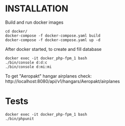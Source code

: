 # INSTALLATION

Build and run docker images
```shell script
cd docker/
docker-compose -f docker-compose.yaml build
docker-compose -f docker-compose.yaml up -d
```

After docker started, to create and fill database
```shell script
docker exec -it docker_php-fpm_1 bash
./bin/console d:d:c
./bin/console d:mi:mi
```

To get "Aeropakt" hangar airplanes check: http://localhost:8080/api/v1/hangars/Aeropakt/airplanes

# Tests

```shell script
docker exec -it docker_php-fpm_1 bash
./bin/phpunit
```